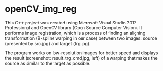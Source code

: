 # openCV_img_reg

This C++ project was created using Microsoft Visual Studio 2013 Professional and OpenCV library (Open Source Computer Vision). It performs image registration, which is a process of finding an aligning transformation (B-spline warping in our case) between two images: source (presented by src.jpg) and target (trg.jpg). 

The program works on low-resolution images for better speed and displays the result (screenshot: result_trg_cmd.jpg, left) of a warping that makes the source as similar to the target as possible. 
